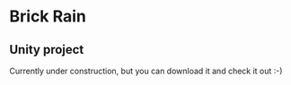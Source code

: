 # Brick Rain

## Unity project 

Currently under construction, but you can download it and check it out :-)